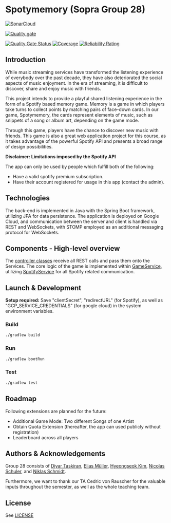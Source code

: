 # Spotymemory (Sopra Group 28)
[![SonarCloud](https://sonarcloud.io/images/project_badges/sonarcloud-orange.svg)](https://sonarcloud.io/summary/new_code?id=sopra-fs24-group-28_spotify-memory-server)

[![Quality gate](https://sonarcloud.io/api/project_badges/quality_gate?project=sopra-fs24-group-28_spotify-memory-server)](https://sonarcloud.io/summary/new_code?id=sopra-fs24-group-28_spotify-memory-server)

[![Quality Gate Status](https://sonarcloud.io/api/project_badges/measure?project=sopra-fs24-group-28_spotify-memory-server&metric=alert_status)](https://sonarcloud.io/summary/new_code?id=sopra-fs24-group-28_spotify-memory-server)
[![Coverage](https://sonarcloud.io/api/project_badges/measure?project=sopra-fs24-group-28_spotify-memory-server&metric=coverage)](https://sonarcloud.io/summary/new_code?id=sopra-fs24-group-28_spotify-memory-server)
[![Reliability Rating](https://sonarcloud.io/api/project_badges/measure?project=sopra-fs24-group-28_spotify-memory-server&metric=reliability_rating)](https://sonarcloud.io/summary/new_code?id=sopra-fs24-group-28_spotify-memory-server)

## Introduction
While music streaming services have transformed the listening experience of everybody over the past decade, they have also deteriorated the social aspects of music enjoyment. In the era of streaming, it is difficult to discover, share and enjoy music with friends.

This project intends to provide a playful shared listening experience in the form of a Spotify based memory game. Memory is a game in which players take turns to collect points by matching pairs of face-down cards. In our game, Spotymemory, the cards represent elements of music, such as snippets of a song or album art, depending on the game mode.

Through this game, players have the chance to discover new music with friends. This game is also a great web application project for this course, as it takes advantage of the powerful Spotify API and presents a broad range of design possibilities. 

**Disclaimer: Limitations imposed by the Spotify API**

The app can only be used by people which fulfill both of the following:
* Have a valid spotify premium subscription.
* Have their account registered for usage in this app (contact the admin).

## Technologies
The back-end is implemented in Java with the Spring Boot framework, utilizing JPA for data persistence. The application is deployed on Google Cloud, and communication between the server and client is handled via REST and WebSockets, with STOMP employed as an additional messaging protocol for WebSockets.

## Components - High-level overview
The [controller classes](https://github.com/sopra-fs24-group-28/spotify-memory-server/tree/main/src/main/java/ch/uzh/ifi/hase/soprafs24/controller) receive all REST calls and pass them onto the Services. The core logic of the game is implemented within [GameService](https://github.com/sopra-fs24-group-28/spotify-memory-server/blob/main/src/main/java/ch/uzh/ifi/hase/soprafs24/service/GameService.java), utilizing [SpotifyService](https://github.com/sopra-fs24-group-28/spotify-memory-server/blob/main/src/main/java/ch/uzh/ifi/hase/soprafs24/service/SpotifyService.java) for all Spotify related communication.

## Launch & Development

**Setup required:** Save "clientSecret", "redirectURL" (for Spotify), as well as "GCP_SERVICE_CREDENTIALS" (for google cloud) in the system environment variables.

### Build

```bash
./gradlew build
```

### Run

```bash
./gradlew bootRun
```

### Test

```bash
./gradlew test
```

## Roadmap

Following extensions are planned for the future:
* Additional Game Mode: Two different Songs of one Artist
* Obtain Quota Extension (thereafter, the app can used publicly without registration)
* Leaderboard across all players

## Authors & Acknowledgements

Group 28 consists of [Diyar Taskiran](https://github.com/DTaskiran), [Elias Müller](https://github.com/EliasWJMuller), [Hyeongseok Kim](https://github.com/hs-kim1990), [Nicolas Schuler](https://github.com/NicSchuler), and [Niklas Schmidt](https://github.com/niklasschm1dt).

Furthermore, we want to thank our TA Cedric von Rauscher for the valuable inputs throughout the semester, as well as the whole teaching team.

## License

See [LICENSE](https://github.com/sopra-fs24-group-28/spotify-memory-server/blob/main/LICENSE)